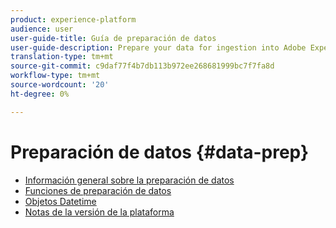 ```yaml
---
product: experience-platform
audience: user
user-guide-title: Guía de preparación de datos
user-guide-description: Prepare your data for ingestion into Adobe Experience Platform.
translation-type: tm+mt
source-git-commit: c9daf77f4b7db113b972ee268681999bc7f7fa8d
workflow-type: tm+mt
source-wordcount: '20'
ht-degree: 0%

---
```



# Preparación de datos {#data-prep}

* [Información general sobre la preparación de datos](home.md)
* [Funciones de preparación de datos](functions.md)
* [Objetos Datetime](dates.md)
* [Notas de la versión de la plataforma](https://www.adobe.com/go/platform-release-notes-en)